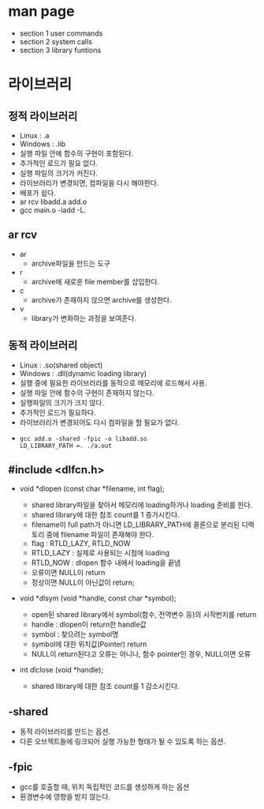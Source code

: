 # man page
- section 1 user commands
- section 2 system calls
- section 3 library funtions

# 라이브러리
## 정적 라이브러리
- Linux : .a
- Windows : .lib
- 실행 파일 안에 함수의 구현이 포함된다.
- 추가적인 로드가 필요 없다.
- 실행 파일의 크기가 커진다.
- 라이브러리가 변경되면, 컴파일을 다시 해야한다.
- 배포가 쉽다.
- ar rcv libadd.a add.o
- gcc main.o -ladd -L.
## ar rcv
- ar
    - archive파일을 만드는 도구
- r
    - archive에 새로운 file member를 삽입한다.
- c
    - archive가 존재하지 않으면 archive를 생성한다.
- v
    - library가 변화하는 과정을 보여준다.

## 동적 라이브러리
- Linux : .so(shared object)
- Windows : .dll(dynamic loading library)
- 실행 중에 필요한 라이브러리를 동적으로 메모리에 로드해서 사용.
- 실행 파일 안에 함수의 구현이 존재하지 않는다.
- 실행파일의 크기가 크지 않다.
- 추가적인 로드가 필요하다.
- 라이브러리가 변경되어도 다시 컴파일을 할 필요가 없다.
-     gcc add.o -shared -fpic -o libadd.so
      LD_LIBRARY_PATH =. ./a.out

## #include <dlfcn.h>
- void *dlopen (const char *filename, int flag);
    - shared library파일을 찾아서 메모리에 loading하거나 loading 준비를 한다.
    - shared library에 대한 참조 count를 1 증가시킨다.
    - filename이 full path가 아니면 LD_LIBRARY_PATH에 콜론으로 분리된 디렉토리 중에 filename 파일이 존재해야 한다.
    - flag : RTLD_LAZY, RTLD_NOW
    - RTLD_LAZY : 실제로 사용되는 시점에 loading 
    - RTLD_NOW : dlopen 함수 내에서 loading을 끝냄
    - 오류이면 NULL이 return
    - 정상이면 NULL이 아닌값이 return;

- void *dlsym (void *handle, const char *symbol);
    - open된 shared library에서 symbol(함수, 전역변수 등)의 시작번지를 return
    - handle : dlopen이 return한 handle값
    - symbol : 찾으려는 symbol명
    - symbol에 대한 위치값(Pointer) return
    - NULL이 return된다고 오류는 아니나, 함수 pointer인 경우, NULL이면 오류
- int dlclose (void *handle);
    - shared library에 대한 참조 count를 1 감소시킨다.

## -shared
- 동적 라이브러리를 만드는 옵션.
- 다른 오브젝트들에 링크되어 실행 가능한 형태가 될 수 있도록 하는 옵션.
## -fpic
- gcc를 호출할 때, 위치 독립적인 코드를 생성하게 하는 옵션
- 환경변수에 영향을 받지 않는다.

